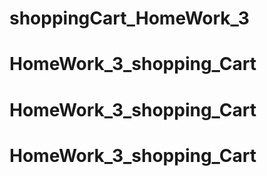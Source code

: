 # shoppingCart_HomeWork_3
# HomeWork_3_shopping_Cart
# HomeWork_3_shopping_Cart
# HomeWork_3_shopping_Cart
